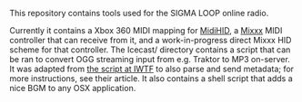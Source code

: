 This repository contains tools used for the SIGMA LOOP online radio.

Currently it contains a Xbox 360 MIDI mapping for [MidiHID](http://www.polhosting.info/web-archives/midihid/), a [Mixxx](http://mixxx.org/) MIDI controller that can receive from it, and a work-in-progress direct Mixxx HID scheme for that controller.
The Icecast/ directory contains a script that can be ran to convert OGG streaming input from e.g. Traktor to MP3 on-server. It was adapted from [the script at IWTF](http://iwtf.net/2010/01/04/linux-ogg-and-mp3-streaming-server/) to also parse and send metadata; for more instructions, see their article.
It also contains a shell script that adds a nice BGM to any OSX application.
